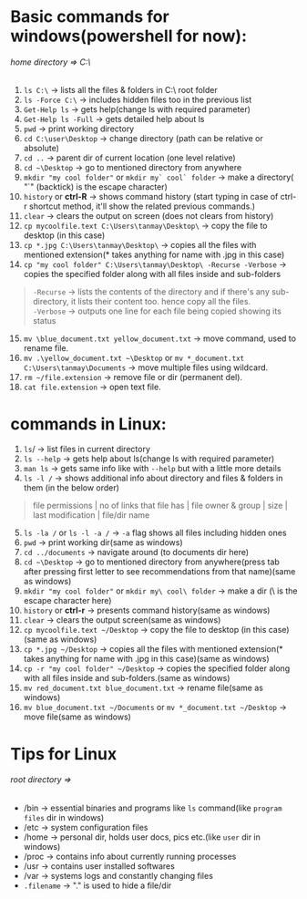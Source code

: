 # Basic commands for windows(powershell for now):  
###### home directory => C:\
1. `ls C:\` &#8594; lists all the files & folders in C:\ root folder  
2. `ls -Force C:\` &#8594; includes hidden files too in the previous list  
3. `Get-Help ls` &#8594; gets help(change ls with required parameter)  
4. `Get-Help ls -Full` &#8594; gets detailed help about ls  
5. `pwd` &#8594; print working directory  
6. `cd C:\user\Desktop` &#8594; change directory (path can be relative or absolute)  
7. `cd ..` &#8594; parent dir of current location (one level relative)
8. `cd ~\Desktop` &#8594; go to mentioned directory from anywhere  
9. `mkdir "my cool folder"` or ```mkdir my` cool` folder``` &#8594; make a directory( "\`" (backtick) is the escape character)  
10. `history` or **ctrl-R** &#8594; shows command history (start typing in case of ctrl-r shortcut method, it'll show the related previous commands.)
11. `clear` &#8594; clears the output on screen (does not clears from history)  
12. `cp mycoolfile.text C:\Users\tanmay\Desktop\` &#8594; copy the file to desktop (in this case)  
13. `cp *.jpg C:\Users\tanmay\Desktop\` &#8594; copies all the files with mentioned extension(* takes anything for name with .jpg in this case)  
14. `cp "my cool folder" C:\Users\tanmay\Desktop\ -Recurse -Verbose` &#8594; copies the specified folder along with all files inside and sub-folders  
> `-Recurse` &#8594; lists the contents of the directory and if there's any sub-directory, it lists their content too. hence copy all the files.  
> `-Verbose` &#8594; outputs one line for each file being copied showing its status  
15. `mv \blue_document.txt yellow_document.txt` &#8594; move command, used to rename file.  
16. `mv .\yellow_document.txt ~\Desktop` or `mv *_document.txt C:\Users\tanmay\Documents` &#8594; move multiple files using wildcard.  
17. `rm ~/file.extension` &#8594; remove file or dir (permanent del).  
18. `cat file.extension` &#8594; open text file.  



# commands in Linux:  
1. `ls`/ &#8594; list files in current directory  
2. `ls --help` &#8594; gets help about ls(change ls with required parameter)  
3. `man ls` &#8594; gets same info like with `--help` but with a little more details
4. `ls -l /` &#8594; shows additional info about directory and files & folders in them (in the below order)  
> file permissions | no of links that file has | file owner & group | size | last modification | file/dir name  
5. `ls -la /` or `ls -l -a /` &#8594; `-a` flag shows all files including hidden ones
6. `pwd` &#8594; print working dir(same as windows)  
7. `cd ../documents` &#8594; navigate around (to documents dir here)  
8. `cd ~\Desktop` &#8594; go to mentioned directory from anywhere(press tab after pressing first letter to see recommendations from that name)(same as windows)  
9. `mkdir "my cool folder"` or `mkdir my\ cool\ folder` &#8594; make a dir (\\ is the escape character here)  
10. `history` or **ctrl-r** &#8594; presents command history(same as windows)  
11. `clear` &#8594; clears the output screen(same as windows)  
12. `cp mycoolfile.text ~/Desktop` &#8594; copy the file to desktop (in this case)(same as windows)  
13. `cp *.jpg ~/Desktop` &#8594; copies all the files with mentioned extension(* takes anything for name with .jpg in this case)(same as windows)  
14. `cp -r "my cool folder" ~/Desktop` &#8594; copies the specified folder along with all files inside and sub-folders.(same as windows)  
15. `mv red_document.txt blue_document.txt` &#8594; rename file(same  as windows)
16. `mv blue_document.txt ~/Documents` or `mv *_document.txt ~/Desktop` &#8594; move file(same  as windows)  


# Tips for Linux  
###### root directory =>  
* /bin &#8594; essential binaries and programs like `ls` command(like `program files` dir in windows)  
* /etc &#8594; system configuration files  
* /home &#8594; personal dir, holds user docs, pics etc.(like `user` dir in windows)  
* /proc &#8594; contains info about currently running processes  
* /usr &#8594; contains user installed softwares  
* /var &#8594; systems logs and constantly changing files  
* `.filename` &#8594; "." is used to hide a file/dir  
